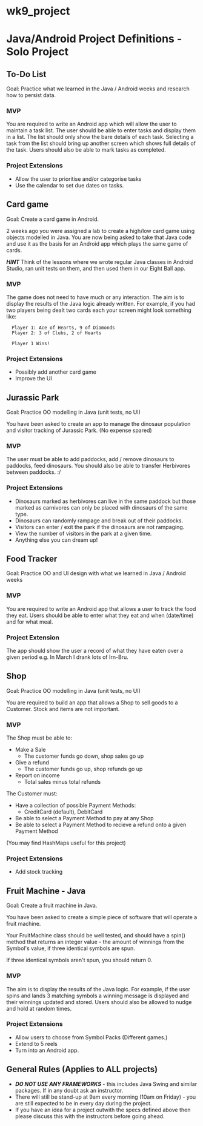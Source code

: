 # wk9_project

# Java/Android Project Definitions - Solo Project

## To-Do List

Goal: Practice what we learned in the Java / Android weeks and research how to persist data.

### MVP
You are required to write an Android app which will allow the user to maintain a task list. The user should be able to enter tasks and display them in a list. The list should only show the bare details of each task. Selecting a task from the list should bring up another screen which shows full details of the task.
Users should also be able to mark tasks as completed.

### Project Extensions

* Allow the user to prioritise and/or categorise tasks
* Use the calendar to set due dates on tasks.


## Card game

Goal: Create a card game in Android.

2 weeks ago you were assigned a lab to create a high/low  card game using objects modelled in Java. You are now being asked to take that Java code and use it as the basis for an Android app which plays the same game of cards.

***HINT*** Think of the lessons where we wrote regular Java classes in Android Studio, ran unit tests on them, and then used them in our Eight Ball app.

### MVP
The game does not need to have much or any interaction. The aim is to display the results of the Java logic already written. For example, if you had two players being dealt two cards each your screen might look something like:

```
  Player 1: Ace of Hearts, 9 of Diamonds
  Player 2: 3 of Clubs, 2 of Hearts

  Player 1 Wins!
```

### Project Extensions

* Possibly add another card game
* Improve the UI


## Jurassic Park

Goal: Practice OO modelling  in Java (unit tests, no UI)

You have been asked to create an app to manage the dinosaur population and visitor tracking of Jurassic Park. (No expense spared)

### MVP

The user must be able to add paddocks, add / remove dinosaurs to paddocks, feed dinosaurs. You should also be able to transfer Herbivores between paddocks. :/

### Project Extensions

* Dinosaurs marked as herbivores can live in the same paddock but those marked as carnivores can only be placed with dinosaurs of the same type.
* Dinosaurs can randomly rampage and break out of their paddocks.
* Visitors can enter / exit the park if the dinosaurs are not rampaging.
* View the number of visitors in the park at a given time.
* Anything else you can dream up!

## Food Tracker

Goal: Practice OO and UI design with what we learned in Java / Android weeks

### MVP
You are required to write an Android app that allows a user to track the food they eat. Users should be able to enter what they eat and when (date/time) and for what meal.

### Project Extension
The app should show the user a record of what they have eaten over a given period e.g. In March I drank lots of Irn-Bru.


## Shop

Goal: Practice OO modelling in Java (unit tests, no UI)

You are required to build an app that allows a Shop to sell goods to a Customer. Stock and items are not important.

### MVP
The Shop must be able to:

* Make a Sale
  - The customer funds go down, shop sales go up
* Give a refund
  - The customer funds go up, shop refunds go up
* Report on income
  - Total sales minus total refunds

The Customer must:

* Have a collection of possible Payment Methods:
  - CreditCard (default), DebitCard
* Be able to select a Payment Method to pay at any Shop
* Be able to select a Payment Method to recieve a refund onto a given Payment Method

(You may find HashMaps useful for this project)

### Project Extensions

* Add stock tracking

## Fruit Machine - Java

Goal: Create a fruit machine in Java.

You have been asked to create a simple piece of software that will operate a fruit machine.

Your FruitMachine class should be well tested, and should have a spin() method that returns an integer value - the amount of winnings from the Symbol's value, if three identical symbols are spun.

If three identical symbols aren't spun, you should return 0.

### MVP
The aim is to display the results of the Java logic. For example, if the user spins and lands 3 matching symbols a winning message is displayed and their winnings updated and stored. Users should also be allowed to nudge and hold at random times.

### Project Extensions

* Allow users to choose from Symbol Packs (Different games.)
* Extend to 5 reels
* Turn into an Android app.


## General Rules (Applies to ALL projects)

* ***DO NOT USE ANY FRAMEWORKS*** - this includes Java Swing and similar packages. If in any doubt ask an instructor.
* There will still be stand-up at 9am every morning (10am on Friday) - you are still expected to be in every day during the project.
* If you have an idea for a project outwith the specs defined above then please discuss this with the instructors before going ahead.
